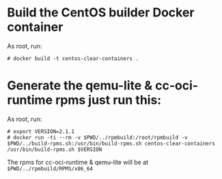 # Build the CentOS builder Docker container 
As root, run:

```
# docker build -t centos-clear-containers .
```

# Generate the qemu-lite & cc-oci-runtime rpms just run this:
As root, run:

```
# export VERSION=2.1.1
# docker run -ti --rm -v $PWD/../rpmbuild:/root/rpmbuild -v $PWD/../build-rpms.sh:/usr/bin/build-rpms.sh centos-clear-containers /usr/bin/build-rpms.sh $VERSION
```
The rpms for cc-oci-runtime & qemu-lite will be at `$PWD/../rpmbuild/RPMS/x86_64`
